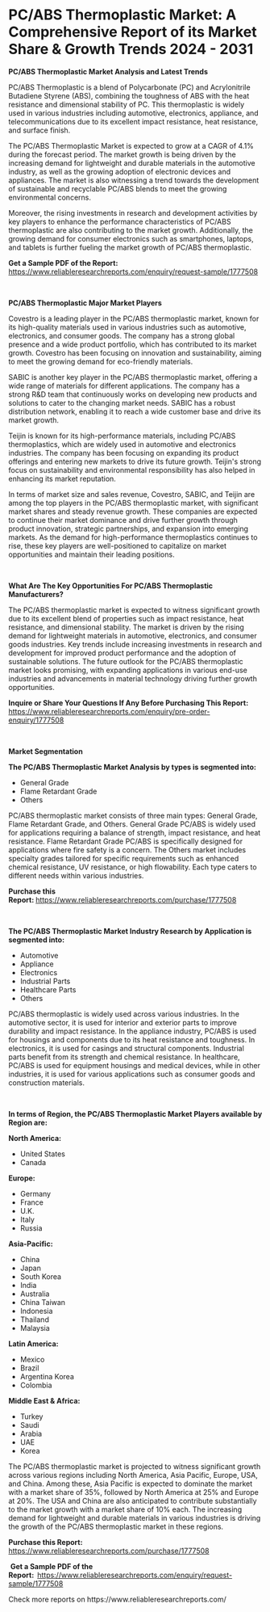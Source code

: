 <p><h1>PC/ABS Thermoplastic Market: A Comprehensive Report of its Market Share & Growth Trends 2024 - 2031</h1></p><p><strong>PC/ABS Thermoplastic Market Analysis and Latest Trends</strong></p>
<p><p>PC/ABS Thermoplastic is a blend of Polycarbonate (PC) and Acrylonitrile Butadiene Styrene (ABS), combining the toughness of ABS with the heat resistance and dimensional stability of PC. This thermoplastic is widely used in various industries including automotive, electronics, appliance, and telecommunications due to its excellent impact resistance, heat resistance, and surface finish.</p><p>The PC/ABS Thermoplastic Market is expected to grow at a CAGR of 4.1% during the forecast period. The market growth is being driven by the increasing demand for lightweight and durable materials in the automotive industry, as well as the growing adoption of electronic devices and appliances. The market is also witnessing a trend towards the development of sustainable and recyclable PC/ABS blends to meet the growing environmental concerns.</p><p>Moreover, the rising investments in research and development activities by key players to enhance the performance characteristics of PC/ABS thermoplastic are also contributing to the market growth. Additionally, the growing demand for consumer electronics such as smartphones, laptops, and tablets is further fueling the market growth of PC/ABS thermoplastic.</p></p>
<p><strong>Get a Sample PDF of the Report:&nbsp;</strong> <a href="https://www.reliableresearchreports.com/enquiry/request-sample/1777508">https://www.reliableresearchreports.com/enquiry/request-sample/1777508</a></p>
<p>&nbsp;</p>
<p><strong>PC/ABS Thermoplastic Major Market Players</strong></p>
<p><p>Covestro is a leading player in the PC/ABS thermoplastic market, known for its high-quality materials used in various industries such as automotive, electronics, and consumer goods. The company has a strong global presence and a wide product portfolio, which has contributed to its market growth. Covestro has been focusing on innovation and sustainability, aiming to meet the growing demand for eco-friendly materials.</p><p>SABIC is another key player in the PC/ABS thermoplastic market, offering a wide range of materials for different applications. The company has a strong R&D team that continuously works on developing new products and solutions to cater to the changing market needs. SABIC has a robust distribution network, enabling it to reach a wide customer base and drive its market growth.</p><p>Teijin is known for its high-performance materials, including PC/ABS thermoplastics, which are widely used in automotive and electronics industries. The company has been focusing on expanding its product offerings and entering new markets to drive its future growth. Teijin's strong focus on sustainability and environmental responsibility has also helped in enhancing its market reputation.</p><p>In terms of market size and sales revenue, Covestro, SABIC, and Teijin are among the top players in the PC/ABS thermoplastic market, with significant market shares and steady revenue growth. These companies are expected to continue their market dominance and drive further growth through product innovation, strategic partnerships, and expansion into emerging markets. As the demand for high-performance thermoplastics continues to rise, these key players are well-positioned to capitalize on market opportunities and maintain their leading positions.</p></p>
<p>&nbsp;</p>
<p><strong>What Are The Key Opportunities For PC/ABS Thermoplastic Manufacturers?</strong></p>
<p><p>The PC/ABS thermoplastic market is expected to witness significant growth due to its excellent blend of properties such as impact resistance, heat resistance, and dimensional stability. The market is driven by the rising demand for lightweight materials in automotive, electronics, and consumer goods industries. Key trends include increasing investments in research and development for improved product performance and the adoption of sustainable solutions. The future outlook for the PC/ABS thermoplastic market looks promising, with expanding applications in various end-use industries and advancements in material technology driving further growth opportunities.</p></p>
<p><strong>Inquire or Share Your Questions If Any Before Purchasing This Report:</strong> <a href="https://www.reliableresearchreports.com/enquiry/pre-order-enquiry/1777508">https://www.reliableresearchreports.com/enquiry/pre-order-enquiry/1777508</a></p>
<p>&nbsp;</p>
<p><strong>Market Segmentation</strong></p>
<p><strong>The PC/ABS Thermoplastic Market Analysis by types is segmented into:</strong></p>
<p><ul><li>General Grade</li><li>Flame Retardant Grade</li><li>Others</li></ul></p>
<p><p>PC/ABS thermoplastic market consists of three main types: General Grade, Flame Retardant Grade, and Others. General Grade PC/ABS is widely used for applications requiring a balance of strength, impact resistance, and heat resistance. Flame Retardant Grade PC/ABS is specifically designed for applications where fire safety is a concern. The Others market includes specialty grades tailored for specific requirements such as enhanced chemical resistance, UV resistance, or high flowability. Each type caters to different needs within various industries.</p></p>
<p><strong>Purchase this Report:&nbsp;</strong><a href="https://www.reliableresearchreports.com/purchase/1777508">https://www.reliableresearchreports.com/purchase/1777508</a></p>
<p>&nbsp;</p>
<p><strong>The PC/ABS Thermoplastic Market Industry Research by Application is segmented into:</strong></p>
<p><ul><li>Automotive</li><li>Appliance</li><li>Electronics</li><li>Industrial Parts</li><li>Healthcare Parts</li><li>Others</li></ul></p>
<p><p>PC/ABS thermoplastic is widely used across various industries. In the automotive sector, it is used for interior and exterior parts to improve durability and impact resistance. In the appliance industry, PC/ABS is used for housings and components due to its heat resistance and toughness. In electronics, it is used for casings and structural components. Industrial parts benefit from its strength and chemical resistance. In healthcare, PC/ABS is used for equipment housings and medical devices, while in other industries, it is used for various applications such as consumer goods and construction materials.</p></p>
<p>&nbsp;</p>
<p><strong>In terms of Region, the PC/ABS Thermoplastic Market Players available by Region are:</strong></p>
<p>
    <p> <strong> North America: </strong>
        <ul>
            <li>United States</li>
            <li>Canada</li>
        </ul>
        </p> 
    <p> <strong> Europe: </strong>
        <ul>
            <li>Germany</li>
            <li>France</li>
            <li>U.K.</li>
            <li>Italy</li>
            <li>Russia</li>
        </ul>
        </p> 
    <p> <strong> Asia-Pacific: </strong>
        <ul>
            <li>China</li>
            <li>Japan</li>
            <li>South Korea</li>
            <li>India</li>
            <li>Australia</li>
            <li>China Taiwan</li>
            <li>Indonesia</li>
            <li>Thailand</li>
            <li>Malaysia</li>
        </ul>
        </p> 
    <p> <strong> Latin America: </strong>
        <ul>
            <li>Mexico</li>
            <li>Brazil</li>
            <li>Argentina Korea</li>
            <li>Colombia</li>
        </ul>
        </p> 
    <p> <strong> Middle East & Africa: </strong>
        <ul>
            <li>Turkey</li>
            <li>Saudi</li>
            <li>Arabia</li>
            <li>UAE</li>
            <li>Korea</li>
        </ul>
    </p>
    </p>
<p><p>The PC/ABS thermoplastic market is projected to witness significant growth across various regions including North America, Asia Pacific, Europe, USA, and China. Among these, Asia Pacific is expected to dominate the market with a market share of 35%, followed by North America at 25% and Europe at 20%. The USA and China are also anticipated to contribute substantially to the market growth with a market share of 10% each. The increasing demand for lightweight and durable materials in various industries is driving the growth of the PC/ABS thermoplastic market in these regions.</p></p>
<p><strong>Purchase this Report: </strong><a href="https://www.reliableresearchreports.com/purchase/1777508">https://www.reliableresearchreports.com/purchase/1777508</a></p>
<p>&nbsp;<strong>Get a Sample PDF of the Report:&nbsp;&nbsp;</strong><a href="https://www.reliableresearchreports.com/enquiry/request-sample/1777508">https://www.reliableresearchreports.com/enquiry/request-sample/1777508</a></p>
<p><strong></strong></p>
<p>Check more reports on https://www.reliableresearchreports.com/</p>
